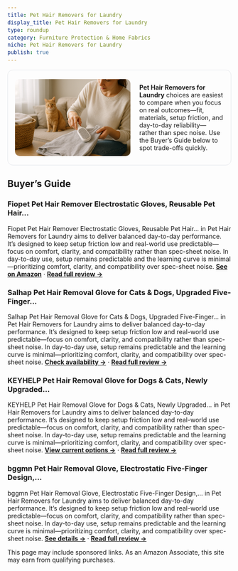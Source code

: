 ```yaml
---
title: Pet Hair Removers for Laundry
display_title: Pet Hair Removers for Laundry
type: roundup
category: Furniture Protection & Home Fabrics
niche: Pet Hair Removers for Laundry
publish: true
---
```


<section class="hero-split" style="width:100%;box-sizing:border-box;border:1px solid #e5e7eb;border-radius:12px;padding:16px;display:grid;grid-template-columns:minmax(260px,40%) 1fr;gap:20px;align-items:center;"><figure style="margin:0;"><img src="/hero/roundups/furniture-protection-home-fabrics/pet-hair-removers-for-laundry.webp" alt="" style="width:100%;height:auto;display:block;border-radius:10px;"/></figure><div class="hero-copy" style="min-width:0;"><p><strong>Pet Hair Removers for Laundry</strong> choices are easiest to compare when you focus on real outcomes&mdash;fit, materials, setup friction, and day-to-day reliability&mdash;rather than spec noise. Use the Buyer’s Guide below to spot trade-offs quickly.</p></div></section>

<h2>Buyer’s Guide</h2>
<h3>Fiopet Pet Hair Remover Electrostatic Gloves, Reusable Pet Hair…</h3>
<p>Fiopet Pet Hair Remover Electrostatic Gloves, Reusable Pet Hair… in Pet Hair Removers for Laundry aims to deliver balanced day-to-day performance. It’s designed to keep setup friction low and real-world use predictable&mdash;focus on comfort, clarity, and compatibility rather than spec-sheet noise. In day-to-day use, setup remains predictable and the learning curve is minimal&mdash;prioritizing comfort, clarity, and compatibility over spec-sheet noise. <a href="https://amzn.to/4mTFtdP" target="_blank" rel="nofollow sponsored noopener noopener" target="_blank"><strong>See on Amazon</strong></a> · <a href="/reviews/fiopet-pet-hair-remover-electrostatic-gloves-reusable-pet-hair-removal-c3c721b5/"><strong>Read full review &rarr;</strong></a></p>
<h3>Salhap Pet Hair Removal Glove for Cats & Dogs, Upgraded Five-Finger…</h3>
<p>Salhap Pet Hair Removal Glove for Cats & Dogs, Upgraded Five-Finger… in Pet Hair Removers for Laundry aims to deliver balanced day-to-day performance. It’s designed to keep setup friction low and real-world use predictable&mdash;focus on comfort, clarity, and compatibility rather than spec-sheet noise. In day-to-day use, setup remains predictable and the learning curve is minimal&mdash;prioritizing comfort, clarity, and compatibility over spec-sheet noise. <a href="https://amzn.to/4mWGfqJ" target="_blank" rel="nofollow sponsored noopener noopener" target="_blank"><strong>Check availability &rarr;</strong></a> · <a href="/reviews/salhap-pet-hair-removal-glove-for-cats-dogs-upgraded-five-finger-electr-b850149e/"><strong>Read full review &rarr;</strong></a></p>
<h3>KEYHELP Pet Hair Removal Glove for Dogs & Cats, Newly Upgraded…</h3>
<p>KEYHELP Pet Hair Removal Glove for Dogs & Cats, Newly Upgraded… in Pet Hair Removers for Laundry aims to deliver balanced day-to-day performance. It’s designed to keep setup friction low and real-world use predictable&mdash;focus on comfort, clarity, and compatibility rather than spec-sheet noise. In day-to-day use, setup remains predictable and the learning curve is minimal&mdash;prioritizing comfort, clarity, and compatibility over spec-sheet noise. <a href="https://amzn.to/3W1hU8c" target="_blank" rel="nofollow sponsored noopener noopener" target="_blank"><strong>View current options &rarr;</strong></a> · <a href="/reviews/keyhelp-pet-hair-removal-glove-for-dogs-cats-newly-upgraded-reusable-el-4d9a7093/"><strong>Read full review &rarr;</strong></a></p>
<h3>bggmn Pet Hair Removal Glove, Electrostatic Five-Finger Design,…</h3>
<p>bggmn Pet Hair Removal Glove, Electrostatic Five-Finger Design,… in Pet Hair Removers for Laundry aims to deliver balanced day-to-day performance. It’s designed to keep setup friction low and real-world use predictable&mdash;focus on comfort, clarity, and compatibility rather than spec-sheet noise. In day-to-day use, setup remains predictable and the learning curve is minimal&mdash;prioritizing comfort, clarity, and compatibility over spec-sheet noise. <a href="https://amzn.to/3J46BsR" target="_blank" rel="nofollow sponsored noopener noopener" target="_blank"><strong>See details &rarr;</strong></a> · <a href="/reviews/bggmn-pet-hair-removal-glove-electrostatic-five-finger-design-reusable-3890663f/"><strong>Read full review &rarr;</strong></a></p>
<aside class="disclosure">This page may include sponsored links. As an Amazon Associate, this site may earn from qualifying purchases.</aside>
